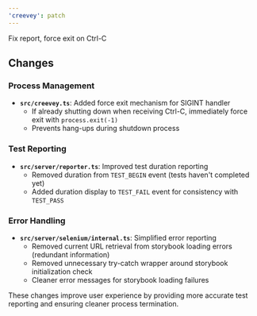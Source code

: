 ```yaml
---
'creevey': patch
---
```


Fix report, force exit on Ctrl-C

## Changes

### Process Management

- **`src/creevey.ts`**: Added force exit mechanism for SIGINT handler
  - If already shutting down when receiving Ctrl-C, immediately force exit with `process.exit(-1)`
  - Prevents hang-ups during shutdown process

### Test Reporting

- **`src/server/reporter.ts`**: Improved test duration reporting
  - Removed duration from `TEST_BEGIN` event (tests haven't completed yet)
  - Added duration display to `TEST_FAIL` event for consistency with `TEST_PASS`

### Error Handling

- **`src/server/selenium/internal.ts`**: Simplified error reporting
  - Removed current URL retrieval from storybook loading errors (redundant information)
  - Removed unnecessary try-catch wrapper around storybook initialization check
  - Cleaner error messages for storybook loading failures

These changes improve user experience by providing more accurate test reporting and ensuring cleaner process termination.
